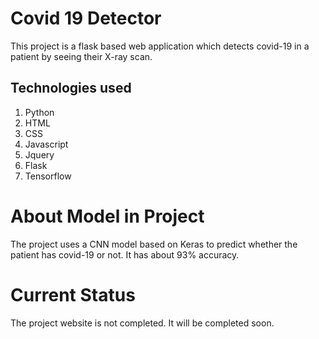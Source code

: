 # Covid 19 Detector
This project is a flask based web application which detects covid-19 in a patient by seeing their X-ray scan.

## Technologies used
1. Python
2. HTML
3. CSS
4. Javascript
5. Jquery
6. Flask
7. Tensorflow

# About Model in Project
The project uses a CNN model based on Keras to predict whether the patient has covid-19 or not. It has about 93% accuracy.

# Current Status
The project website is not completed. It will be completed soon.